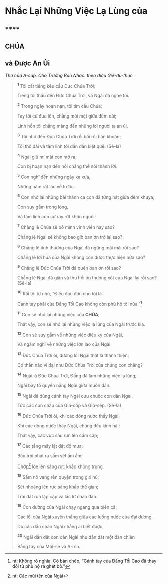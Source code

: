 # Nhắc Lại Những Việc Lạ Lùng của

## ****

## CHÚA

## và Được An Ủi
*Thơ của A-sáp. Cho Trưởng Ban Nhạc: theo điệu Giê-đu-thun*

> <sup><b>1</b></sup> Tôi cất tiếng kêu cầu Đức Chúa Trời;
>
> Tiếng tôi thấu đến Đức Chúa Trời, và Ngài đã nghe tôi.
>
> <sup><b>2</b></sup> Trong ngày hoạn nạn, tôi tìm cầu Chúa;
>
> Tay tôi cứ đưa lên, chẳng mỏi mệt giữa đêm dài;
>
> Linh hồn tôi chẳng màng đến những lời người ta an ủi.
>
> <sup><b>3</b></sup> Tôi nhớ đến Đức Chúa Trời rồi bối rối băn khoăn;
>
> Tôi thở dài và tâm linh tôi dần dần kiệt quệ. (Sê-la)
>
> <sup><b>4</b></sup> Ngài giữ mí mắt con mở ra;
>
> Con bị hoạn nạn đến nỗi chẳng thể nói thành lời.
>
> <sup><b>5</b></sup> Con nghĩ đến những ngày xa xưa,
>
> Những năm rất lâu về trước.
>
> <sup><b>6</b></sup> Con nhớ lại những bài thánh ca con đã từng hát giữa đêm khuya;
>
> Con suy gẫm trong lòng,
>
> Và tâm linh con cứ ray rứt khôn nguôi:
>
> <sup><b>7</b></sup> Chẳng lẽ Chúa sẽ bỏ mình vĩnh viễn hay sao?
>
> Chẳng lẽ Ngài sẽ không bao giờ ban ơn trở lại sao?
>
> <sup><b>8</b></sup> Chẳng lẽ tình thương của Ngài đã ngừng mãi mãi rồi sao?
>
> Chẳng lẽ lời hứa của Ngài không còn được thực hiện nữa sao?
>
> <sup><b>9</b></sup> Chẳng lẽ Đức Chúa Trời đã quên ban ơn rồi sao?
>
> Chẳng lẽ Ngài đã giận và thu hồi ơn thương xót của Ngài lại rồi sao? (Sê-la)
>
> <sup><b>10</b></sup> Rồi tôi tự nhủ, “Điều đau đớn cho tôi là
>
> Cánh tay phải của Đấng Tối Cao không còn phù hộ tôi nữa.”[^1-b87cdcbe-05ed-49eb-9187-39928906abfa]
>
> <sup><b>11</b></sup> Con sẽ nhớ lại những việc của **CHÚA**;
>
> Thật vậy, con sẽ nhớ lại những việc lạ lùng của Ngài trước kia.
>
> <sup><b>12</b></sup> Con sẽ suy gẫm về những việc diệu kỳ của Ngài,
>
> Và ngẫm nghĩ về những việc lớn lao của Ngài.
>
> <sup><b>13</b></sup> Đức Chúa Trời ôi, đường lối Ngài thật là thánh thiện;
>
> Có thần nào vĩ đại như Đức Chúa Trời của chúng con chăng?
>
> <sup><b>14</b></sup> Ngài là Đức Chúa Trời, Đấng đã làm những việc lạ lùng;
>
> Ngài bày tỏ quyền năng Ngài giữa muôn dân.
>
> <sup><b>15</b></sup> Ngài đã dùng cánh tay Ngài cứu chuộc con dân Ngài,
>
> Tức các con cháu của Gia-cốp và Giô-sép. (Sê-la)
>
> <sup><b>16</b></sup> Đức Chúa Trời ôi, khi các dòng nước thấy Ngài,
>
> Khi các dòng nước thấy Ngài, chúng đều kinh hãi;
>
> Thật vậy, các vực sâu run lên cầm cập;
>
> <sup><b>17</b></sup> Các tầng mây lật đật đổ mưa;
>
> Bầu trời phát ra sấm sét ầm ầm;
>
> Chớp[^2-b87cdcbe-05ed-49eb-9187-39928906abfa] lóe lên sáng rực khắp không trung.
>
> <sup><b>18</b></sup> Sấm nổ vang rền quyện trong gió hú;
>
> Sét nhoáng lên rực sáng khắp thế gian;
>
> Trái đất run lập cập và lắc lư chao đảo.
>
> <sup><b>19</b></sup> Con đường của Ngài chạy ngang qua biển cả;
>
> Các lối của Ngài xuyên thẳng giữa các luồng nước của đại dương,
>
> Dù các dấu chân Ngài chẳng ai biết được.
>
> <sup><b>20</b></sup> Ngài dẫn dắt con dân Ngài như dẫn dắt một đàn chiên
>
> Bằng tay của Môi-se và A-rôn.

[^1-b87cdcbe-05ed-49eb-9187-39928906abfa]: nt: Không rõ nghĩa. Có bản chép, “Cánh tay của Đấng Tối Cao đã thay đổi từ phù hộ ra ghét bỏ.”
[^2-b87cdcbe-05ed-49eb-9187-39928906abfa]: nt: Các mũi tên của Ngài